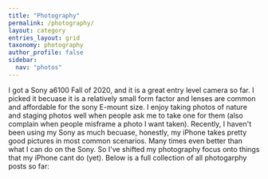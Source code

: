 ```yaml
---
title: "Photography"
permalink: /photography/
layout: category
entries_layout: grid
taxonomy: photography
author_profile: false
sidebar:
  nav: "photos"
---
```


I got a Sony a6100 Fall of 2020, and it is a great entry level camera so far. I picked it becuase it is a relatively small form factor and lenses are common and affordable for the sony E-mount size. I enjoy taking photos of nature and staging photos well when people ask me to take one for them (also complain when people misframe a photo I want taken). Recently, I haven't been using my Sony as much becuase, honestly, my iPhone takes pretty good pictures in most common scenarios. Many times even better than what I can do on the Sony. So I've shifted my photography focus onto things that my iPhone cant do (yet). Below is a full collection of all photogarphy posts so far: 